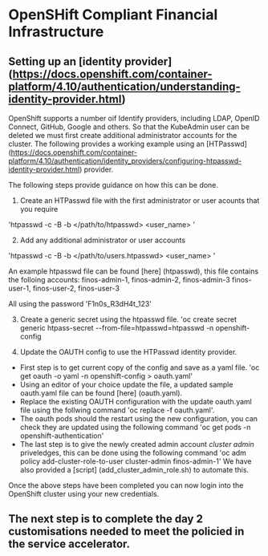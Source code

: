 # OpenSHift Compliant Financial Infrastructure

## Setting up an [identity provider] (https://docs.openshift.com/container-platform/4.10/authentication/understanding-identity-provider.html)

OpenShift supports a number oif Identify providers, including LDAP, OpenID Connect, GitHub, Google and others. So that the KubeAdmin user can be deleted we must first create additional administrator accounts for the cluster. The following provides a working example using an [HTPasswd] (https://docs.openshift.com/container-platform/4.10/authentication/identity_providers/configuring-htpasswd-identity-provider.html) provider.

The following steps provide guidance on how this can be done.

1. Create an HTPasswd file with the first administrator or user acounts that you require

'htpasswd -c -B -b </path/to/htpasswd> <user_name> <password>'

2. Add any additional administrator or user accounts

'htpasswd -c -B -b </path/to/users.htpasswd> <user_name> <password>'

An example htpasswd file can be found [here] (htpasswd), this file contains the folloing accounts:
finos-admin-1, finos-admin-2, finos-admin-3 
finos-user-1, finos-user-2, finos-user-3 

All using the password 'F1n0s_R3dH4t_123'

3. Create a generic secret using the htpasswd file.
'oc create secret generic htpass-secret --from-file=htpasswd=htpasswd -n openshift-config

4. Update the OAUTH config to use the HTPasswd identity provider. 
- First step is to get current copy of the config and save as a yaml file.
'oc get oauth -o yaml -n openshift-config > oauth.yaml'
- Using an editor of your choice update the file, a updated sample oauth.yaml file can be found [here] (oauth.yaml). 
- Replace the existing OAUTH configuration with the update oauth.yaml file using the follwing command 'oc replace -f oauth.yaml'.
- The oauth pods should the restart using the new configuration, you can check they are updated using the following command
'oc get pods -n openshift-authentication'
- The last step is to give the newly created admin account *cluster admin* priveledges, this can be done using the following command
'oc adm policy add-cluster-role-to-user cluster-admin finos-admin-1'
We have also provided a [script] (add_cluster_admin_role.sh) to automate this.

Once the above steps have been completed you can now login into the OpenShift cluster using your new credentials. 

## The next step is to complete the day 2 customisations needed to meet the policied in the service accelerator. 

